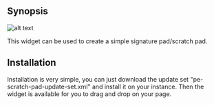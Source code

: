 ## Synopsis

![alt text](https://gitlab.com/dev-practice/platexp-widget-library/raw/master/images/scratch_pad.png "Scratch Pad")

This widget can be used to create a simple signature pad/scratch pad.


## Installation

Installation is very simple, you can just download the update set "pe-scratch-pad-update-set.xml" and install it on your instance. Then the widget is available for you to drag and drop on your page.

